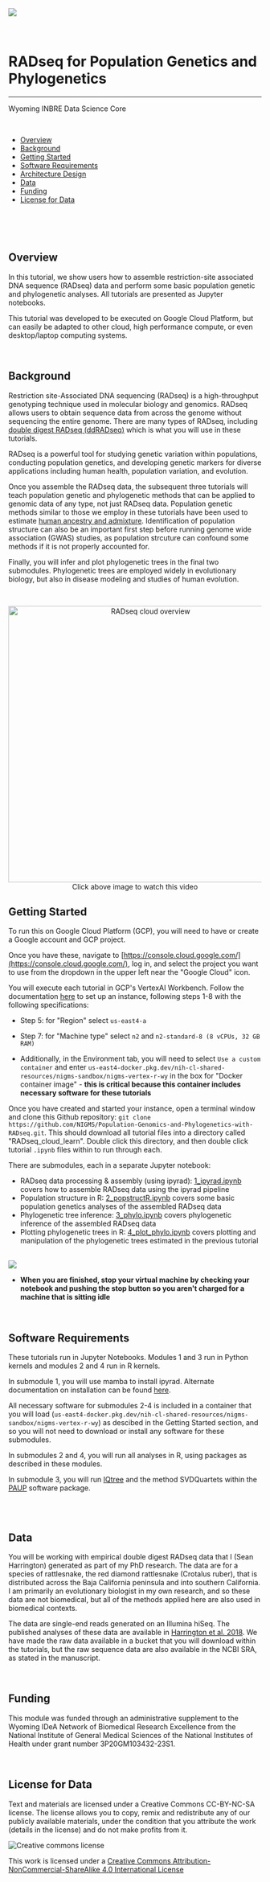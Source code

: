 <img src="images/anchor_graphic_WY.png"/>


<br>
<br>
<br>


# RADseq for Population Genetics and Phylogenetics
---------------------------------

Wyoming INBRE Data Science Core

<br>

+ [Overview](#overview)
+ [Background](#background)
+ [Getting Started](#getting-started)
+ [Software Requirements](#software-requirements)
+ [Architecture Design](#architecture-design)
+ [Data](#data)
+ [Funding](#funding)
+ [License for Data](#license-for-data)


<br>
<br>
<br>



## **Overview**


In this tutorial, we show users how to assemble restriction-site associated DNA sequence (RADseq) data and perform some basic population genetic and phylogenetic analyses. All tutorials are presented as Jupyter notebooks.


This tutorial was developed to be executed on Google Cloud Platform, but can easily be adapted to other cloud, high performance compute, or even desktop/laptop computing systems.


<br>


## **Background**

Restriction site-Associated DNA sequencing (RADseq) is a high-throughput genotyping technique used in molecular biology and genomics. RADseq allows users to obtain sequence data from across the genome without sequencing the entire genome. There are many types of RADseq, including [double digest RADseq (ddRADseq)](https://doi.org/10.1371/journal.pone.0037135) which is what you will use in these tutorials.

RADseq is a powerful tool for studying genetic variation within populations, conducting population genetics, and developing genetic markers for diverse applications including human health, population variation, and evolution. 

Once you assemble the RADseq data, the subsequent three tutorials will teach population genetic and phylogenetic methods that can be applied to genomic data of any type, not just RADseq data. Population genetic methods similar to those we employ in these tutorials have been used to estimate [human ancestry and admixture](https://www.science.org/doi/10.1126/science.1243518). Identification of population structure can also be an important first step before running genome wide association (GWAS) studies, as population strcuture can confound some methods if it is not properly accounted for.

Finally, you will infer and plot phylogenetic trees in the final two submodules. Phylogenetic trees are employed widely in evolutionary biology, but also in disease modeling and studies of human evolution.


<br>
<p align="center">
<a href="https://www.youtube.com/watch?v=-1WZE0CauBA&list=PLXaEJPtnQ4w7Vu7vqWbttBjUGrPp4Qa7b&index=4">
<img src="images/wy_video1.png" alt="RADseq cloud overview", width="550"/>
</a>
<br>
<span> Click above image to watch this video </span>
</p>



## **Getting Started**


To run this on Google Cloud Platform (GCP), you will need to have or create a Google account and GCP project.


Once you have these, navigate to [https://console.cloud.google.com/](https://console.cloud.google.com/), log in, and select the project you want to use from the dropdown in the upper left near the "Google Cloud" icon.


You will execute each tutorial in GCP's VertexAI Workbench. Follow the documentation [here](https://github.com/STRIDES/NIHCloudLabGCP/blob/main/docs/vertexai.md) to set up an instance, following steps 1-8 with the following specifications:

- Step 5: for "Region" select `us-east4-a`

- Step 7: for "Machine type" select `n2` and `n2-standard-8 (8 vCPUs, 32 GB RAM)`

- Additionally, in the Environment tab, you will need to select `Use a custom container` and enter `us-east4-docker.pkg.dev/nih-cl-shared-resources/nigms-sandbox/nigms-vertex-r-wy` in the box for "Docker container image" - **this is critical because this container includes necessary software for these tutorials**


Once you have created and started your instance, open a terminal window and clone this Github repository: `git clone https://github.com/NIGMS/Population-Genomics-and-Phylogenetics-with-RADseq.git`. This should download all tutorial files into a directory called "RADseq_cloud_learn". Double click this directory, and then double click tutorial `.ipynb` files within to run through each.


There are submodules, each in a separate Jupyter notebook:

- RADseq data processing & assembly (using ipyrad): [1_ipyrad.ipynb](https://github.com/wyoibc/RADseq_cloud_learn/blob/master/1_ipyrad.ipynb) covers how to assemble RADseq data using the ipyrad pipeline
- Population structure in R: [2_popstructR.ipynb](https://github.com/wyoibc/RADseq_cloud_learn/blob/master/2_popstructR.ipynb) covers some basic population genetics analyses of the assembled RADseq data
- Phylogenetic tree inference: [3_phylo.ipynb](https://github.com/wyoibc/RADseq_cloud_learn/blob/master/3_phylo.ipynb) covers phylogenetic inference of the assembled RADseq data
- Plotting phylogenetic trees in R: [4_plot_phylo.ipynb](https://github.com/wyoibc/RADseq_cloud_learn/blob/master/4_plot_phylo.ipynb) covers plotting and manipulation of the phylogenetic trees estimated in the previous tutorial

<br>

<img src="images/WY_architecture.png"/>

<br>


* **When you are finished, stop your virtual machine by checking your notebook and pushing the stop button so you aren't charged for a machine that is sitting idle**


<br>

## **Software Requirements**

These tutorials run in Jupyter Notebooks. Modules 1 and 3 run in Python kernels and modules 2 and 4 run in R kernels.

In submodule 1, you will use mamba to install ipyrad. Alternate documentation on installation can be found [here](https://ipyrad.readthedocs.io/en/master/3-installation.html).

All necessary software for submodules 2-4 is included in a container that you will load (`us-east4-docker.pkg.dev/nih-cl-shared-resources/nigms-sandbox/nigms-vertex-r-wy`) as descibed in the Getting Started section, and so you will not need to download or install any software for these submodules. 

In submodules 2 and 4, you will run all analyses in R, using packages as described in these modules.

In submodule 3, you will run [IQtree](http://www.iqtree.org/) and the method SVDQuartets within the [PAUP](https://paup.phylosolutions.com/get-paup/) software package.

<br>




<br>

## **Data**


You will be working with empirical double digest RADseq data that I (Sean Harrington) generated as part of my PhD research. The data are for a species of rattlesnake, the red diamond rattlesnake (Crotalus ruber), that is distributed across the Baja California peninsula and into southern California. I am primarily an evolutionary biologist in my own research, and so these data are not biomedical, but all of the methods applied here are also used in biomedical contexts.

The data are single-end reads generated on an Illumina hiSeq. The published analyses of these data are available in [Harrington et al. 2018](https://onlinelibrary.wiley.com/doi/full/10.1111/jbi.13114). We have made the raw data available in a bucket that you will download within the tutorials, but the raw sequence data are also available in the NCBI SRA, as stated in the manuscript.



<br>


## **Funding**

This module was funded through an administrative supplement to the Wyoming IDeA Network of Biomedical Research Excellence from the National Institute of General Medical Sciences of the National Institutes of Health under grant number 3P20GM103432-23S1.




<br>

## **License for Data**



Text and materials are licensed under a Creative Commons CC-BY-NC-SA license. The license allows you to copy, remix and redistribute any of our publicly available materials, under the condition that you attribute the work (details in the license) and do not make profits from it.

![Creative commons license](https://i.creativecommons.org/l/by-nc-sa/4.0/88x31.png)

This work is licensed under a [Creative Commons Attribution-NonCommercial-ShareAlike 4.0 International License](http://creativecommons.org/licenses/by-nc-sa/4.0/)







<br>




